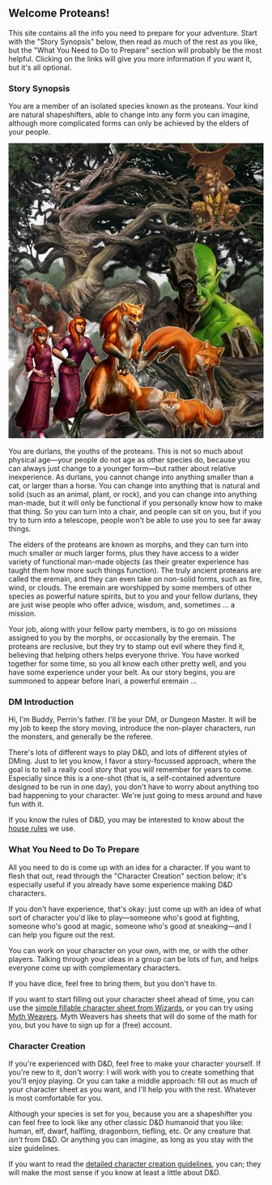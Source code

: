 ## Welcome Proteans!

This site contains all the info you need to prepare for your adventure.  Start with the "Story
Synopsis" below, then read as much of the rest as you like, but the "What You Need to Do to Prepare"
section will probably be the most helpful.  Clicking on the links will give you more information if
you want it, but it's all optional.

### Story Synopsis

You are a member of an isolated species known as the proteans.  Your kind are natural shapeshifters,
able to change into any form you can imagine, although more complicated forms can only be achieved
by the elders of your people.

<center> <img src="shapeshifting.png"> </center>

You are durlans, the youths of the proteans.  This is not so much about physical age&#65279;—your
people do not age as other species do, because you can always just change to a younger
form&#65279;—but rather about relative inexperience.  As durlans, you cannot change into anything
smaller than a cat, or larger than a horse.  You can change into anything that is natural and solid
(such as an animal, plant, or rock), and you can change into anything man-made, but it will only be
functional if you personally know how to make that thing.  So you can turn into a chair, and people
can sit on you, but if you try to turn into a telescope, people won't be able to use you to see far
away things.

The elders of the proteans are known as morphs, and they can turn into much smaller or much larger
forms, plus they have access to a wider variety of functional man-made objects (as their greater
experience has taught them how more such things function).  The truly ancient proteans are called
the eremain, and they can even take on non-solid forms, such as fire, wind, or clouds.  The eremain
are worshipped by some members of other species as powerful nature spirits, but to you and your
fellow durlans, they are just wise people who offer advice, wisdom, and, sometimes ... a mission.

Your job, along with your fellow party members, is to go on missions assigned to you by the morphs,
or occasionally by the eremain.  The proteans are reclusive, but they try to stamp out evil where
they find it, believing that helping others helps everyone thrive.  You have worked together for
some time, so you all know each other pretty well, and you have some experience under your belt.  As
our story begins, you are summoned to appear before Inari, a powerful eremain ...

### DM Introduction

Hi, I'm Buddy, Perrin's father.  I'll be your DM, or Dungeon Master.  It will be my job to keep the
story moving, introduce the non-player characters, run the monsters, and generally be the referee.

There's lots of different ways to play D&D, and lots of different styles of DMing.  Just to let you
know, I favor a story-focussed approach, where the goal is to tell a really cool story that you will
remember for years to come.  Especially since this is a one-shot (that is, a self-contained
adventure designed to be run in one day), you don't have to worry about anything too bad happening
to your character.  We're just going to mess around and have fun with it.

If you know the rules of D&D, you may be interested to know about the [house rules][HR] we use.

### What You Need to Do To Prepare

All you need to do is come up with an idea for a character.  If you want to flesh that out, read
through the "Character Creation" section below; it's especially useful if you already have some
experience making D&D characters.

If you don't have experience, that's okay: just come up with an idea of what sort of character you'd
like to play&#65279;—someone who's good at fighting, someone who's good at magic, someone who's good
at sneaking&#65279;—and I can help you figure out the rest.

You can work on your character on your own, with me, or with the other players.  Talking through
your ideas in a group can be lots of fun, and helps everyone come up with complementary characters.

If you have dice, feel free to bring them, but you don't have to.

If you want to start filling out your character sheet ahead of time, you can use the [simple
fillable character sheet from Wizards][CS], or you can try using [Myth Weavers][MW].  Myth Weavers
has sheets that will do some of the math for you, but you have to sign up for a (free) account.

### Character Creation

If you're experienced with D&D, feel free to make your character yourself.  If you're new to it,
don't worry: I will work with you to create something that you'll enjoy playing.  Or you can take a
middle approach: fill out as much of your character sheet as you want, and I'll help you with the
rest.  Whatever is most comfortable for you.

Although your species is set for you, because you are a shapeshifter you can feel free to look like
any other classic D&D humanoid that you like: human, elf, dwarf, halfling, dragonborn, tiefling,
etc.  Or any creature that _isn't_ from D&D.  Or anything you can imagine, as long as you stay with
the size guidelines.

If you want to read the [detailed character creation guidelines][CC], you can; they will make the
most sense if you know at least a little about D&D.



[CC]: character-creation.html
[HR]: house-rules.html
[CS]: https://media.wizards.com/2016/dnd/downloads/5E_CharacterSheet_Fillable.pdf
[MW]: https://www.myth-weavers.com
